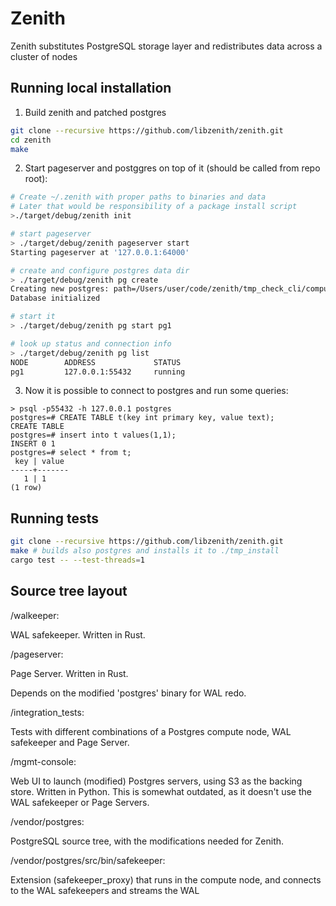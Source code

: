 # Zenith

Zenith substitutes PostgreSQL storage layer and redistributes data across a cluster of nodes

## Running local installation

1. Build zenith and patched postgres
```sh
git clone --recursive https://github.com/libzenith/zenith.git
cd zenith
make
```

2. Start pageserver and postggres on top of it (should be called from repo root):
```sh
# Create ~/.zenith with proper paths to binaries and data
# Later that would be responsibility of a package install script
>./target/debug/zenith init

# start pageserver
> ./target/debug/zenith pageserver start
Starting pageserver at '127.0.0.1:64000'

# create and configure postgres data dir
> ./target/debug/zenith pg create
Creating new postgres: path=/Users/user/code/zenith/tmp_check_cli/compute/pg1 port=55432
Database initialized

# start it
> ./target/debug/zenith pg start pg1

# look up status and connection info
> ./target/debug/zenith pg list     
NODE		ADDRESS				STATUS
pg1			127.0.0.1:55432		running
```

3. Now it is possible to connect to postgres and run some queries:
```
> psql -p55432 -h 127.0.0.1 postgres
postgres=# CREATE TABLE t(key int primary key, value text);
CREATE TABLE
postgres=# insert into t values(1,1);
INSERT 0 1
postgres=# select * from t;
 key | value 
-----+-------
   1 | 1
(1 row)
```

## Running tests

```sh
git clone --recursive https://github.com/libzenith/zenith.git
make # builds also postgres and installs it to ./tmp_install
cargo test -- --test-threads=1
```

## Source tree layout

/walkeeper:

WAL safekeeper. Written in Rust.

/pageserver:

Page Server. Written in Rust.

Depends on the modified 'postgres' binary for WAL redo.

/integration_tests:

Tests with different combinations of a Postgres compute node, WAL safekeeper and Page Server.

/mgmt-console:

Web UI to launch (modified) Postgres servers, using S3 as the backing store. Written in Python.
This is somewhat outdated, as it doesn't use the WAL safekeeper or Page Servers.

/vendor/postgres:

PostgreSQL source tree, with the modifications needed for Zenith.

/vendor/postgres/src/bin/safekeeper:

Extension (safekeeper_proxy) that runs in the compute node, and connects to the WAL safekeepers
and streams the WAL



